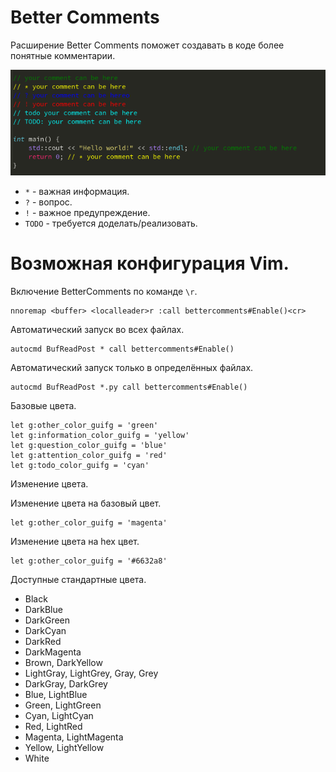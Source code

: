 # Better Comments

Расширение Better Comments поможет создавать в коде более понятные комментарии.

![BetterComments example](./img/bettercomments-example.png)

* `*` - важная информация.
* `?` - вопрос.
* `!` - важное предупреждение.
* `TODO` - требуется доделать/реализовать.


# Возможная конфигурация Vim.

Включение BetterComments по команде `\r`.

    nnoremap <buffer> <localleader>r :call bettercomments#Enable()<cr>

Автоматический запуск во всех файлах.

    autocmd BufReadPost * call bettercomments#Enable()

Автоматический запуск только в определённых файлах.

    autocmd BufReadPost *.py call bettercomments#Enable()

Базовые цвета.

    let g:other_color_guifg = 'green'
    let g:information_color_guifg = 'yellow'
    let g:question_color_guifg = 'blue'
    let g:attention_color_guifg = 'red'
    let g:todo_color_guifg = 'cyan'

Изменение цвета.

Изменение цвета на базовый цвет.

    let g:other_color_guifg = 'magenta'

Изменение цвета на hex цвет.

    let g:other_color_guifg = '#6632a8'

Доступные стандартные цвета.

* Black
* DarkBlue
* DarkGreen
* DarkCyan
* DarkRed
* DarkMagenta
* Brown, DarkYellow
* LightGray, LightGrey, Gray, Grey
* DarkGray, DarkGrey
* Blue, LightBlue
* Green, LightGreen
* Cyan, LightCyan
* Red, LightRed
* Magenta, LightMagenta
* Yellow, LightYellow
* White
